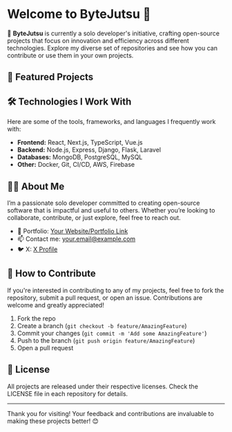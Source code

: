 # Welcome to ByteJutsu 👋

🚀 **ByteJutsu** is currently a solo developer's initiative, crafting open-source projects that focus on innovation and efficiency across different technologies. Explore my diverse set of repositories and see how you can contribute or use them in your own projects.

## 📂 Featured Projects

## 🛠 Technologies I Work With
Here are some of the tools, frameworks, and languages I frequently work with:

- **Frontend:** React, Next.js, TypeScript, Vue.js
- **Backend:** Node.js, Express, Django, Flask, Laravel
- **Databases:** MongoDB, PostgreSQL, MySQL
- **Other:** Docker, Git, CI/CD, AWS, Firebase

## 👨‍💻 About Me
I’m a passionate solo developer committed to creating open-source software that is impactful and useful to others. Whether you’re looking to collaborate, contribute, or just explore, feel free to reach out.

- 💼 Portfolio: [Your Website/Portfolio Link](https://bytejutsu.com)
- 📫 Contact me: [your.email@example.com](mailto:bytejutsuproject@gmail.com)
- 🐦 X: [X Profile](https://x.com/bytejutsu)

## 🤝 How to Contribute
If you're interested in contributing to any of my projects, feel free to fork the repository, submit a pull request, or open an issue. Contributions are welcome and greatly appreciated!

1. Fork the repo
2. Create a branch (`git checkout -b feature/AmazingFeature`)
3. Commit your changes (`git commit -m 'Add some AmazingFeature'`)
4. Push to the branch (`git push origin feature/AmazingFeature`)
5. Open a pull request

## 📄 License
All projects are released under their respective licenses. Check the LICENSE file in each repository for details.

---

Thank you for visiting! Your feedback and contributions are invaluable to making these projects better! 😊

